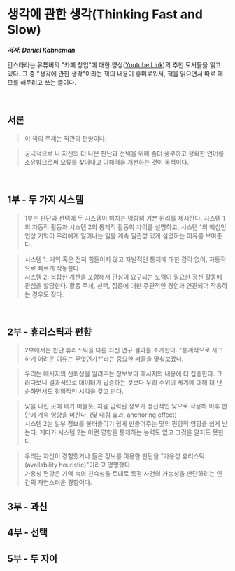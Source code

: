 
# **생각에 관한 생각(Thinking Fast and Slow)**

***저자: Daniel Kahneman***

안스타라는 유튜버의 "카페 창업"에 대한 영상([Youtube Link](https://youtu.be/OsD3Oo6AO-I))의 추천 도서들을 읽고 있다. 그 중 "생각에 관한 생각"이라는 책의 내용이 흥미로워서, 책을 읽으면서 따로 메모를 해두려고 쓰는 글이다.

<br/>

## **서론**
> 이 책의 주제는 직관의 편향이다.

> 궁극적으로 나 자신의 더 나은 판단과 선택을 위해 좀더 풍부하고 정확한 언어를 소유함으로써 오류를 찾아내고 이해력을 개선하는 것이 목적이다.

<br/>

## **1부 - 두 가지 시스템**

> 1부는 판단과 선택에 두 시스템이 미치는 영향의 기본 원리를 제시한다. 시스템 1의 자동적 활동과 시스템 2의 통제적 활동의 차이를 설명하고, 시스템 1의 핵심인 연상 기억이 우리에게 일어나는 일을 계속 일관성 있게 설명하는 이유를 보여준다.

> 시스템 1: 거의 혹은 전혀 힘들이지 않고 자발적인 통제에 대한 감각 없이, 자동적으로 빠르게 작동한다.   
> 시스템 2: 복잡한 계산을 포함해서 관심이 요구되는 노력이 필요한 정신 활동에 관심을 할당한다. 활동 주체, 선택, 집중에 대한 주관적인 경험과 연관되어 작용하는 경우도 잦다.

<br/>

## 2부 - 휴리스틱과 편향

> 2부에서는 판단 휴리스틱을 다룬 최신 연구 결과를 소개한다. "통계적으로 사고하기 어려운 이유는 무엇인가?"라는 중요한 퍼즐을 맞춰보겠다.

> 우리는 메시지의 신뢰성을 알려주는 정보보다 메시지의 내용에 더 집중한다. 그러다보니 결과적으로 데이터가 입증하는 것보다 우리 주위의 세계에 대해 더 단순하면서도 정합적인 시각을 갖고 만다.

> 닻을 내린 곳에 배가 머물듯, 처음 입력된 정보가 정신적인 닻으로 작용해 이후 판단에 계속 영향을 미친다. (닻 내림 효과, anchoring effect)   
> 시스템 2는 일부 정보를 불러들이기 쉽게 만들어주는 닻의 편향적 영향을 쉽게 받는다. 게다가 시스템 2는 이런 영향을 통제하는 능력도 없고 그것을 알지도 못한다.

> 우리는 자신이 경험했거나 들은 정보를 이용한 판단을 "가용성 휴리스틱(availability heuristic)"이라고 명명했다.   
> 가용성 편향은 기억 속의 친숙성을 토대로 특정 사건의 가능성을 판단하려는 인간의 자연스러운 경향이다.

## 3부 - 과신

## 4부 - 선택

## 5부 - 두 자아